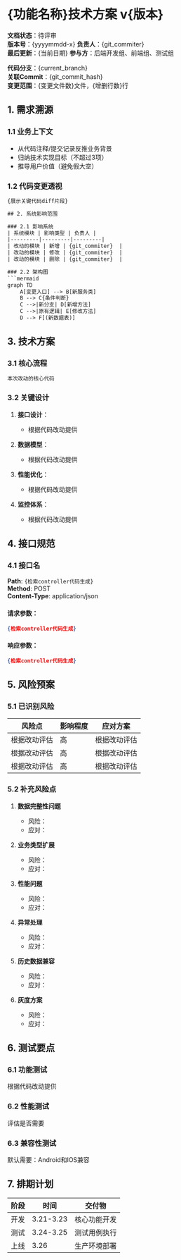 # {功能名称}技术方案 v{版本}

**文档状态**：待评审  
**版本号**：{yyyymmdd-x} 
**负责人**：{git_commiter}  
**最后更新**：{当前日期}
**参与方**：后端开发组、前端组、测试组

**代码分支**：{current_branch}  
**关联Commit**：{git_commit_hash}  
**变更范围**：{变更文件数}文件，{增删行数}行

## 1. 需求溯源
### 1.1 业务上下文
- 从代码注释/提交记录反推业务背景
- 归纳技术实现目标（不超过3项）
- 推导用户价值（避免假大空）

### 1.2 代码变更透视
```diff
{展示关键代码diff片段}

## 2. 系统影响范围

### 2.1 影响系统
| 系统模块 | 影响类型 | 负责人 |
|---------|---------|---------|
| 改动的模块 | 新增 | {git_commiter}  |
| 改动的模块 | 修改 | {git_commiter}  |
| 改动的模块 | 删除 | {git_commiter}  |

### 2.2 架构图
```mermaid
graph TD
    A[变更入口] --> B[新服务类]
    B --> C{条件判断}
    C -->|新分支| D[新增方法]
    C -->|原有逻辑| E[修改方法]
    D --> F[(新数据表)]
```

## 3. 技术方案

### 3.1 核心流程

```java
本次改动的核心代码
```

### 3.2 关键设计

1. **接口设计**：
   - 根据代码改动提供

2. **数据模型**：
   - 根据代码改动提供

3. **性能优化**：
   - 根据代码改动提供

4. **监控体系**：
   - 根据代码改动提供

## 4. 接口规范

### 4.1 接口名

**Path**: `{检索controller代码生成}`  
**Method**: POST  
**Content-Type**: application/json

#### 请求参数：
```json
{检索controller代码生成}
```

#### 响应参数：
```json
{检索controller代码生成}
```

## 5. 风险预案

### 5.1 已识别风险
| 风险点 | 影响程度 | 应对方案 |
|--------|----------|----------|
| 根据改动评估 | 高 | 根据改动评估 |
| 根据改动评估 | 高 | 根据改动评估 |
| 根据改动评估 | 高 | 根据改动评估 |

### 5.2 补充风险点
1. **数据完整性问题**
   - 风险：
   - 应对：

2. **业务类型扩展**
   - 风险：
   - 应对：

3. **性能问题**
   - 风险：
   - 应对：

4. **异常处理**
   - 风险：
   - 应对：
 
5. **历史数据兼容**
   - 风险：
   - 应对：

6. **灰度方案**
   - 风险：
   - 应对：

## 6. 测试要点

### 6.1 功能测试
根据代码改动提供

### 6.2 性能测试
评估是否需要

### 6.3 兼容性测试
默认需要：Android和IOS兼容

## 7. 排期计划

| 阶段 | 时间 | 交付物 |
|------|------|--------|
| 开发 | 3.21-3.23 | 核心功能开发 |
| 测试 | 3.24-3.25 | 测试用例执行 |
| 上线 | 3.26 | 生产环境部署 |
